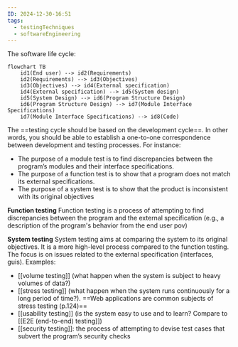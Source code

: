 ```yaml
---
ID: 2024-12-30-16:51
tags:
  - testingTechniques
  - softwareEngineering
---
```


The software life cycle:

```mermaid
flowchart TB
    id1(End user) --> id2(Requirements)
    id2(Requirements) --> id3(Objectives)
    id3(Objectives) --> id4(External specification)
    id4(External specification) --> id5(System design)
    id5(System Design) --> id6(Program Structure Design)
    id6(Program Structure Design) --> id7(Module Interface Specifications)
    id7(Module Interface Specifications) --> id8(Code)
```

The ==testing cycle should be based on the development cycle==. In other words, you should be able to establish a one-to-one correspondence between development and testing processes. For instance:
- The purpose of a module test is to find discrepancies between the program’s modules and their interface specifications.
- The purpose of a function test is to show that a program does not match its external specifications.
- The purpose of a system test is to show that the product is inconsistent with its original objectives

**Function testing**
Function testing is a process of attempting to find discrepancies between the program and the external specification (e.g., a description of the program's behavior from the end user pov)

**System testing**
System testing aims at comparing the system to its original objectives. It is a more high-level process compared to the function testing. The focus is on issues related to the external specification (interfaces, guis). Examples:
- [[volume testing]] (what happen when the system is subject to heavy volumes of data?)
- [[stress testing]] (what happen when the system runs continuously for a long period of time?). ==Web applications are common subjects of stress testing (p.124)==
- [[usability testing]] (is the system easy to use and to learn? Compare to [[E2E (end-to-end) testing]])
- [[security testing]]: the process of attempting to devise test cases that subvert the program’s security checks


